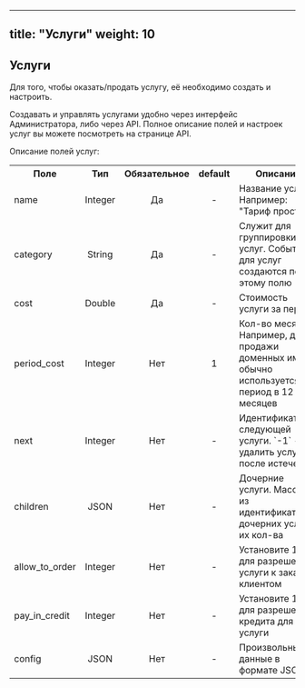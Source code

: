 
---
title: "Услуги"
weight: 10
---

## Услуги

Для того, чтобы оказать/продать услугу, её необходимо создать и настроить.

Создавать и управлять услугами удобно через интерфейс Администратора, либо через API.
Полное описание полей и настроек услуг вы можете посмотреть на странице API.

Описание полей услуг:
<table>
<tr>
    <th>Поле</th>
    <th>Тип</th>
    <th>Обязательное</th>
    <th>default</th>
    <th>Описание</th>
</tr>
<tr>
    <td>name</td>
    <td align="center">Integer</td>
    <td align="center">Да</td>
    <td align="center">-</td>
    <td>
        Название услуги. Например: "Тариф простой"
    </td>
</tr>
<tr>
    <td>category</td>
    <td align="center">String</td>
    <td align="center">Да</td>
    <td align="center">-</td>
    <td>
        Служит для группировки услуг. События для услуг создаются по этому полю
    </td>
</tr>
<tr>
    <td>cost</td>
    <td align="center">Double</td>
    <td align="center">Да</td>
    <td align="center">-</td>
    <td>
        Стоимость услуги за период
    </td>
</tr>
<tr>
    <td>period_cost</td>
    <td align="center">Integer</td>
    <td align="center">Нет</td>
    <td align="center">1</td>
    <td>
        Кол-во месяцев. Например, для продажи доменных имён обычно используется период в 12 месяцев
    </td>
</tr>
<tr>
    <td>next</td>
    <td align="center">Integer</td>
    <td align="center">Нет</td>
    <td align="center">-</td>
    <td>
        Идентификатор следующей услуги. `-1` - удалить услугу после истечения
    </td>
</tr>
<tr>
    <td>children</td>
    <td align="center">JSON</td>
    <td align="center">Нет</td>
    <td align="center">-</td>
    <td>
        Дочерние услуги. Массив из идентификаторов дочерних услуг и их кол-ва
    </td>
</tr>
<tr>
    <td>allow_to_order</td>
    <td align="center">Integer</td>
    <td align="center">Нет</td>
    <td align="center">-</td>
    <td>
        Установите 1, для разрешения услуги к заказу клиентом
    </td>
</tr>
<tr>
    <td>pay_in_credit</td>
    <td align="center">Integer</td>
    <td align="center">Нет</td>
    <td align="center">-</td>
    <td>
        Установите 1, для разрешения кредита для услуги
    </td>
</tr>
<tr>
    <td>config</td>
    <td align="center">JSON</td>
    <td align="center">Нет</td>
    <td align="center">-</td>
    <td>
        Произвольные данные в формате JSON
    </td>
</tr>

</table>
